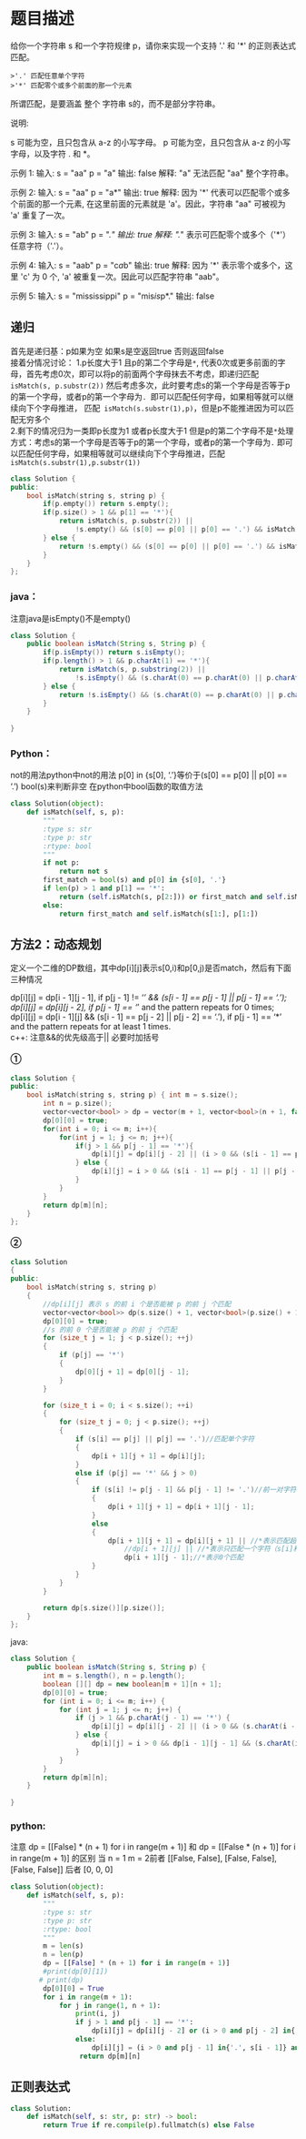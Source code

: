 题目描述
=======================================
给你一个字符串 s 和一个字符规律 p，请你来实现一个支持 '.' 和 '*' 的正则表达式匹配。

	>'.' 匹配任意单个字符
	>'*' 匹配零个或多个前面的那一个元素

所谓匹配，是要涵盖 整个 字符串 s的，而不是部分字符串。

说明:

  s 可能为空，且只包含从 a-z 的小写字母。
	p 可能为空，且只包含从 a-z 的小写字母，以及字符 . 和 *。

示例 1:
输入:
s = "aa"
p = "a"
输出: false
解释: "a" 无法匹配 "aa" 整个字符串。

示例 2:
输入:
s = "aa"
p = "a*"
输出: true
解释: 因为 '*' 代表可以匹配零个或多个前面的那一个元素, 在这里前面的元素就是 'a'。因此，字符串 "aa" 可被视为 'a' 重复了一次。

示例 3:
输入:
s = "ab"
p = ".*"
输出: true
解释: ".*" 表示可匹配零个或多个（'*'）任意字符（'.'）。

示例 4:
输入:
s = "aab"
p = "c*a*b"
输出: true
解释: 因为 '*' 表示零个或多个，这里 'c' 为 0 个, 'a' 被重复一次。因此可以匹配字符串 "aab"。

示例 5:
输入:
s = "mississippi"
p = "mis*is*p*."
输出: false

## 递归
首先是递归基：p如果为空 如果s是空返回true 否则返回false  
接着分情况讨论：
1.p长度大于1 且p的第二个字母是` * `, 代表0次或更多前面的字母，首先考虑0次，即可以将p的前面两个字母抹去不考虑，即递归匹配`isMatch(s, p.substr(2))` 
然后考虑多次，此时要考虑s的第一个字母是否等于p的第一个字母，或者p的第一个字母为`. `即可以匹配任何字母，如果相等就可以继续向下个字母推进，
匹配` isMatch(s.substr(1),p)`，但是p不能推进因为可以匹配无穷多个  
2.剩下的情况归为一类即p长度为1 或者p长度大于1 但是p的第二个字母不是` * `处理方式：考虑s的第一个字母是否等于p的第一个字母，或者p的第一个字母为`.`
即可以匹配任何字母，如果相等就可以继续向下个字母推进，匹配`isMatch(s.substr(1),p.substr(1))`
```cpp
class Solution {
public:
    bool isMatch(string s, string p) {
        if(p.empty()) return s.empty();
        if(p.size() > 1 && p[1] == '*'){
            return isMatch(s, p.substr(2)) || 
                !s.empty() && (s[0] == p[0] || p[0] == '.') && isMatch(s.substr(1),p);
        } else {
            return !s.empty() && (s[0] == p[0] || p[0] == '.') && isMatch(s.substr(1),p.substr(1));
        }
    }
};
```
### java：
注意java是isEmpty()不是empty()
```java
class Solution {
    public boolean isMatch(String s, String p) {
        if(p.isEmpty()) return s.isEmpty();
        if(p.length() > 1 && p.charAt(1) == '*'){
            return isMatch(s, p.substring(2)) || 
                !s.isEmpty() && (s.charAt(0) == p.charAt(0) || p.charAt(0) == '.') && isMatch(s.substring(1),p);
        } else {
            return !s.isEmpty() && (s.charAt(0) == p.charAt(0) || p.charAt(0) == '.') && isMatch(s.substring(1),p.substring(1));
        }
    }
    
}
```
### Python：
not的用法python中not的用法
p[0] in {s[0], ‘.’}等价于(s[0] == p[0] || p[0] == ‘.’)
bool(s)来判断非空 在python中bool函数的取值方法
```python
class Solution(object):
    def isMatch(self, s, p):
        """
        :type s: str
        :type p: str
        :rtype: bool
        """
        if not p:
            return not s
        first_match = bool(s) and p[0] in {s[0], '.'}
        if len(p) > 1 and p[1] == '*':
            return (self.isMatch(s, p[2:])) or first_match and self.isMatch(s[1:], p)
        else:
            return first_match and self.isMatch(s[1:], p[1:])
 ```           
   
## 方法2：动态规划
定义一个二维的DP数组，其中dp[i][j]表示s[0,i)和p[0,j)是否match，然后有下面三种情况

dp[i][j] = dp[i - 1][j - 1], if p[j - 1] != ‘*’ && (s[i - 1] == p[j - 1] || p[j - 1] == ‘.’);  
dp[i][j] = dp[i][j - 2], if p[j - 1] == ‘*’ and the pattern repeats for 0 times;  
dp[i][j] = dp[i - 1][j] && (s[i - 1] == p[j - 2] || p[j - 2] == ‘.’), if p[j - 1] == ‘*’ and the pattern repeats for at least 1 times.  
c++:
注意&&的优先级高于|| 必要时加括号

#### ①
```cpp
class Solution {
public:
    bool isMatch(string s, string p) { int m = s.size();
        int n = p.size();
        vector<vector<bool> > dp = vector(m + 1, vector<bool>(n + 1, false));
        dp[0][0] = true;
        for(int i = 0; i <= m; i++){
            for(int j = 1; j <= n; j++){
                if(j > 1 && p[j - 1] == '*'){
                    dp[i][j] = dp[i][j - 2] || (i > 0 && (s[i - 1] == p[j - 2] || p[j - 2] == '.') )&& dp[i -1][j];
                } else {
                    dp[i][j] = i > 0 && (s[i - 1] == p[j - 1] || p[j - 1] == '.') && dp[i -1][j - 1];
                }
            }
        }
        return dp[m][n];  
    }
};
```
#### ②
```cpp
class Solution 
{
public:
    bool isMatch(string s, string p) 
    {
        //dp[i][j] 表示 s 的前 i 个是否能被 p 的前 j 个匹配
        vector<vector<bool>> dp(s.size() + 1, vector<bool>(p.size() + 1));
        dp[0][0] = true;
        //s 的前 0 个是否能被 p 的前 j 个匹配
        for (size_t j = 1; j < p.size(); ++j)
        {
            if (p[j] == '*')
            {
                dp[0][j + 1] = dp[0][j - 1];
            }
        }

        for (size_t i = 0; i < s.size(); ++i)
        {
            for (size_t j = 0; j < p.size(); ++j)
            {
                if (s[i] == p[j] || p[j] == '.')//匹配单个字符
                {
                    dp[i + 1][j + 1] = dp[i][j];
                }
                else if (p[j] == '*' && j > 0)
                {
                    if (s[i] != p[j - 1] && p[j - 1] != '.')//前一对字符匹配
                    {
                        dp[i + 1][j + 1] = dp[i + 1][j - 1];
                    }
                    else
                    {
                        dp[i + 1][j + 1] = dp[i][j + 1] || //*表示匹配超过一个字符(s[i]、s[i-1]和p[j-1])
                            //dp[i + 1][j] || //*表示只匹配一个字符（s[i]和p[j-1]）
                            dp[i + 1][j - 1];//*表示0个匹配
                    }
                }
            }
        }

        return dp[s.size()][p.size()];
    }
};
```
java:

```java
class Solution {
    public boolean isMatch(String s, String p) {
        int m = s.length(), n = p.length();
        boolean [][] dp = new boolean[m + 1][n + 1];
        dp[0][0] = true;
        for (int i = 0; i <= m; i++) {
            for (int j = 1; j <= n; j++) {
                if (j > 1 && p.charAt(j - 1) == '*') {
                    dp[i][j] = dp[i][j - 2] || (i > 0 && (s.charAt(i - 1) == p.charAt(j - 2) || p.charAt(j - 2) == '.') && dp[i - 1][j]);
                } else {
                    dp[i][j] = i > 0 && dp[i - 1][j - 1] && (s.charAt(i - 1) == p.charAt(j - 1) || p.charAt(j - 1) == '.');
                }
            }
        }
        return dp[m][n];
    }
    
}
```

### python:
注意
dp = [[False] * (n + 1) for i in range(m + 1)]
和
dp = [[False * (n + 1)]  for i in range(m + 1)] 的区别
当 n = 1 m = 2前者
[[False, False], [False, False], [False, False]]
后者
[0, 0, 0]
```python
class Solution(object):
    def isMatch(self, s, p):
        """
        :type s: str
        :type p: str
        :rtype: bool
        """
        m = len(s)
        n = len(p)
        dp = [[False] * (n + 1) for i in range(m + 1)]
        #print(dp[0][1])
       # print(dp)
        dp[0][0] = True
        for i in range(m + 1):
            for j in range(1, n + 1):
                print(i, j)
                if j > 1 and p[j - 1] == '*':
                    dp[i][j] = dp[i][j - 2] or (i > 0 and p[j - 2] in{'.', s[i - 1]}) and dp[i -1][j]
                else:
                    dp[i][j] = (i > 0 and p[j - 1] in{'.', s[i - 1]} and dp[i -1][j - 1])
                 return dp[m][n]
```
## 正则表达式
```python
class Solution:
    def isMatch(self, s: str, p: str) -> bool:
        return True if re.compile(p).fullmatch(s) else False
```	


